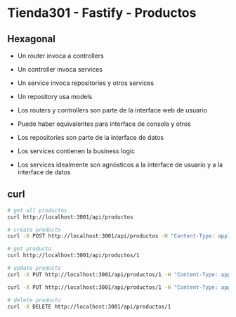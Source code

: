 # Tienda301 - Fastify - Productos

## Hexagonal

- Un router invoca a controllers
- Un controller invoca services
- Un service invoca repositories y otros services
- Un repository usa models

- Los routers y controllers son parte de la interface web de usuario
- Puede haber equivalentes para interface de consola y otros
- Los repositories son parte de la interface de datos
- Los services contienen la business logic
- Los services idealmente son agnósticos a la interface de usuario y a la interface de datos

## curl

```sh
# get all productos
curl http://localhost:3001/api/productos

# create producto
curl -X POST http://localhost:3001/api/productos -H "Content-Type: application/json" -d '{"nombre": "Producto Nuevo", "precio": 15, "costo": 10, "cantidad": 10}'

# get producto
curl http://localhost:3001/api/productos/1

# update producto
curl -X PUT http://localhost:3001/api/productos/1 -H "Content-Type: application/json" -d '{"nombre": "Producto Actualizado", "precio": 20, "costo": 10, "cantidad": 5}'

curl -X PUT http://localhost:3001/api/productos/1 -H "Content-Type: application/json" -d '{"cantidad": 6}'

# delete producto
curl -X DELETE http://localhost:3001/api/productos/1
